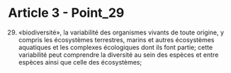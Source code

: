# Article 3 - Point_29

29) «biodiversité», la variabilité des organismes vivants de toute origine, y compris les écosystèmes terrestres, marins et autres écosystèmes aquatiques et les complexes écologiques dont ils font partie; cette variabilité peut comprendre la diversité au sein des espèces et entre espèces ainsi que celle des écosystèmes;